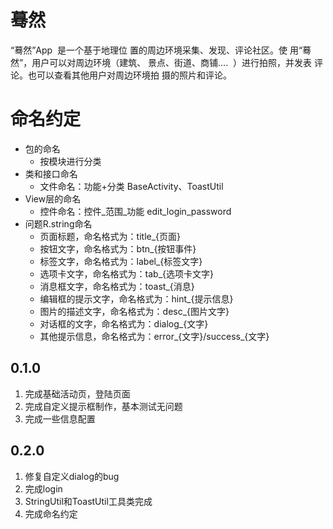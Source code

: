 # 蓦然
“蓦然”App  是一个基于地理位 置的周边环境采集、发现、评论社区。使 用“蓦然”，用户可以对周边环境（建筑、 景点、街道、商铺….  ）进行拍照，并发表 评论。也可以查看其他用户对周边环境拍 摄的照片和评论。 

# 命名约定
* 包的命名
    * 按模块进行分类
* 类和接口命名
    * 文件命名：功能+分类 BaseActivity、ToastUtil
* View层的命名
    * 控件命名：控件_范围_功能 edit_login_password
* 问题R.string命名
    * 页面标题，命名格式为：title_{页面}
    * 按钮文字，命名格式为：btn_{按钮事件}
    * 标签文字，命名格式为：label_{标签文字}
    * 选项卡文字，命名格式为：tab_{选项卡文字}
    * 消息框文字，命名格式为：toast_{消息}
    * 编辑框的提示文字，命名格式为：hint_{提示信息}
    * 图片的描述文字，命名格式为：desc_{图片文字}
    * 对话框的文字，命名格式为：dialog_{文字}
    * 其他提示信息，命名格式为：error_{文字}/success_{文字}


## 0.1.0
1. 完成基础活动页，登陆页面
2. 完成自定义提示框制作，基本测试无问题
3. 完成一些信息配置

## 0.2.0
1. 修复自定义dialog的bug
2. 完成login
3. StringUtil和ToastUtil工具类完成
4. 完成命名约定